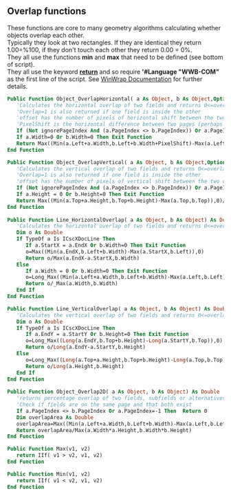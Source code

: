 ## Overlap functions
These functions are core to many geometry algorithms calculating whether objects overlap each other.  
Typically they look at two rectangles. If they are identical they return 1.00=%100, if they don't touch each other they return 0.00 = 0%.  
They all use the functions **min** and **max** that need to be defined (see bottom of script).  
They all use the keyword [**return**](https://www.winwrap.com/web2/basic/#!/ref/WWB-doc_return_instr.htm) and so require **'#Language "WWB-COM"** as the first line of the script. See [WinWrap Documentation](https://www.winwrap.com/web2/basic/#!/ref/WWB-doc_language_def.htm) for further details.


```vb
Public Function Object_OverlapHorizontal( a As Object, b As Object,Optional PixelShift As Long=0,Optional ignorePageIndex As Boolean=False) As Double
   'Calculates the horizontal overlap of two fields and returns 0<=overlap<=1
   'Overlap=1 is also returned if one field is inside the other
   'offset has the number of pixels of horizontal shift between the two objects
   'PixelShift is the horizontal difference between two pages (perhaps the second page was shifted left by the scanner...)
   If (Not ignorePageIndex And (a.PageIndex <> b.PageIndex)) Or a.PageIndex=-1 Or a.Width = 0 Or b.Width=0 Then Return 0
   If a.Width=0 Or b.Width=0 Then Exit Function
   Return Max((Min(a.Left+a.Width,b.Left+b.Width+PixelShift)-Max(a.Left,b.Left+PixelShift)),0)/Min(a.Width,b.Width)
End Function

Public Function Object_OverlapVertical( a As Object, b As Object,Optional ignorePageIndex As Boolean=False) As Double
   'Calculates the vertical overlap of two fields and returns 0<=overlap<=1
   'Overlap=1 is also returned if one field is inside the other
   'offset has the number of pixels of vertical shift between the two objects
   If (Not ignorePageIndex And (a.PageIndex <> b.PageIndex)) Or a.PageIndex=-1 Then Return 0
   If a.Height = 0 Or b.Height=0 Then Exit Function
   Return Max((Min(a.Top+a.Height,b.Top+b.Height)-Max(a.Top,b.Top)),0)/Min(a.Height,b.Height)
End Function
            
Public Function Line_HorizontalOverlap( a As Object, b As Object) As Double
   'Calculates the horizontal overlap of two fields and returns 0<=overlap<=1
   Dim o As Double
   If TypeOf a Is ICscXDocLine Then
      If a.StartX = a.EndX Or b.Width=0 Then Exit Function
      o=Max((Min(a.EndX,b.Left+b.Width)-Max(a.StartX,b.Left)),0)
      Return o/Max(a.EndX-a.StartX,b.Width)
   Else
      If a.Width = 0 Or b.Width=0 Then Exit Function
      o=Long_Max((Min(a.Left+a.Width,b.Left+b.Width)-Max(a.Left,b.Left)),0)
      Return o/_Max(a.Width,b.Width)
   End If
End Function            

Public Function Line_VerticalOverlap( a As Object, b As Object) As Double
   'Calculates the vertical overlap of two fields and returns 0<=overlap<=1
   Dim o As Double
   If TypeOf a Is ICscXDocLine Then
      If a.EndY = a.StartY Or b.Height=0 Then Exit Function
      o=Long_Max((Long(a.EndY,b.Top+b.Height)-Long(a.StartY,b.Top)),0)
      Return o/Long(a.EndY-a.StartY,b.Height)
   Else
      o=Long_Max((Long(a.Top+a.Height,b.Top+b.Height)-Long(a.Top,b.Top)),0)
      Return o/Long(a.Height,b.Height)
   End If
End Function
                        
Public Function Object_Overlap2D( a As Object, b As Object) As Double
   'returns percentage overlap of two fields, subfields or alternatives (0.0 if no overlap, 1.0 if perfect overlap)
   'Check if fields are on the same page and that both exist
   If a.PageIndex <> b.PageIndex Or a.PageIndex=-1 Then  Return 0
   Dim overlapArea As Double
   overlapArea=Max((Min(a.Left+a.Width,b.Left+b.Width)-Max(a.Left,b.Left)),0) * Max((Min(a.Top+a.Height,b.Top+b.Height)-Max(a.Top,b.Top)),0)
   Return overlapArea/Max(a.Width*a.Height,b.Width*b.Height)
End Function

Public Function Max(v1, v2)
   return IIf( v1 > v2, v1, v2)
End Function

Public Function Min(v1, v2)
   return IIf( v1 < v2, v1, v2)
End Function
```

